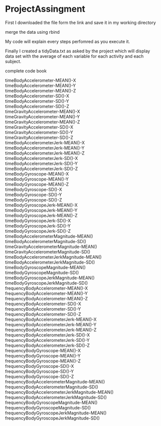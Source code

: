 # ProjectAssingment

First I downloaded the file form the link and save it in my working directory

 merge the data using rbind 

My code will explain every steps perfomred as you execute it.


Finally I created a tidyData.txt as asked by the project which will display data set with the average of each variable for each activity and each subject.


complete code book

 timeBodyAccelerometer-MEAN()-X                
  timeBodyAccelerometer-MEAN()-Y                
  timeBodyAccelerometer-MEAN()-Z                
  timeBodyAccelerometer-SD()-X                  
  timeBodyAccelerometer-SD()-Y                  
  timeBodyAccelerometer-SD()-Z                  
timeGravityAccelerometer-MEAN()-X             
 timeGravityAccelerometer-MEAN()-Y             
 timeGravityAccelerometer-MEAN()-Z             
timeGravityAccelerometer-SD()-X               
 timeGravityAccelerometer-SD()-Y               
timeGravityAccelerometer-SD()-Z               
 timeBodyAccelerometerJerk-MEAN()-X            
 timeBodyAccelerometerJerk-MEAN()-Y            
 timeBodyAccelerometerJerk-MEAN()-Z            
 timeBodyAccelerometerJerk-SD()-X              
timeBodyAccelerometerJerk-SD()-Y              
 timeBodyAccelerometerJerk-SD()-Z              
 timeBodyGyroscope-MEAN()-X                    
 timeBodyGyroscope-MEAN()-Y                    
 timeBodyGyroscope-MEAN()-Z                    
 timeBodyGyroscope-SD()-X                      
 timeBodyGyroscope-SD()-Y                      
 timeBodyGyroscope-SD()-Z                      
 timeBodyGyroscopeJerk-MEAN()-X                
 timeBodyGyroscopeJerk-MEAN()-Y                
 timeBodyGyroscopeJerk-MEAN()-Z                
 timeBodyGyroscopeJerk-SD()-X                  
 timeBodyGyroscopeJerk-SD()-Y                  
 timeBodyGyroscopeJerk-SD()-Z                  
 timeBodyAccelerometerMagnitude-MEAN()         
 timeBodyAccelerometerMagnitude-SD()           
 timeGravityAccelerometerMagnitude-MEAN()      
timeGravityAccelerometerMagnitude-SD()        
 timeBodyAccelerometerJerkMagnitude-MEAN()     
 timeBodyAccelerometerJerkMagnitude-SD()       
 timeBodyGyroscopeMagnitude-MEAN()             
 timeBodyGyroscopeMagnitude-SD()               
 timeBodyGyroscopeJerkMagnitude-MEAN()         
 timeBodyGyroscopeJerkMagnitude-SD()           
 frequencyBodyAccelerometer-MEAN()-X           
 frequencyBodyAccelerometer-MEAN()-Y           
 frequencyBodyAccelerometer-MEAN()-Z           
 frequencyBodyAccelerometer-SD()-X             
 frequencyBodyAccelerometer-SD()-Y             
 frequencyBodyAccelerometer-SD()-Z             
 frequencyBodyAccelerometerJerk-MEAN()-X       
 frequencyBodyAccelerometerJerk-MEAN()-Y       
 frequencyBodyAccelerometerJerk-MEAN()-Z       
 frequencyBodyAccelerometerJerk-SD()-X         
 frequencyBodyAccelerometerJerk-SD()-Y         
 frequencyBodyAccelerometerJerk-SD()-Z         
 frequencyBodyGyroscope-MEAN()-X               
 frequencyBodyGyroscope-MEAN()-Y               
 frequencyBodyGyroscope-MEAN()-Z               
 frequencyBodyGyroscope-SD()-X                 
 frequencyBodyGyroscope-SD()-Y                 
 frequencyBodyGyroscope-SD()-Z                 
 frequencyBodyAccelerometerMagnitude-MEAN()    
 frequencyBodyAccelerometerMagnitude-SD()      
 frequencyBodyAccelerometerJerkMagnitude-MEAN()
 frequencyBodyAccelerometerJerkMagnitude-SD()  
 frequencyBodyGyroscopeMagnitude-MEAN()       
 frequencyBodyGyroscopeMagnitude-SD()        
 frequencyBodyGyroscopeJerkMagnitude-MEAN()  
 frequencyBodyGyroscopeJerkMagnitude-SD()
